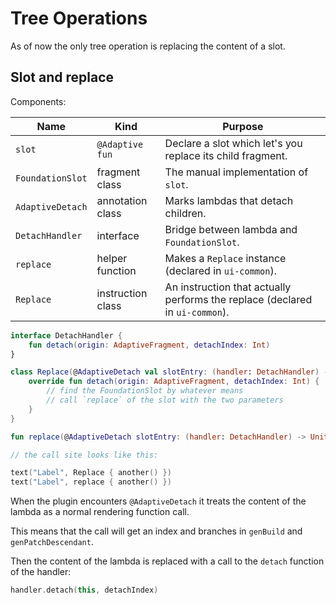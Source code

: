 # Tree Operations

As of now the only tree operation is replacing the content of a slot.

## Slot and replace

Components:

| Name             | Kind              | Purpose                                                                      |
|------------------|-------------------|------------------------------------------------------------------------------|
| `slot`           | `@Adaptive fun`   | Declare a slot which let's you replace its child fragment.                   |
| `FoundationSlot` | fragment class    | The manual implementation of `slot`.                                         |
| `AdaptiveDetach` | annotation class  | Marks lambdas that detach children.                                          |
| `DetachHandler`  | interface         | Bridge between lambda and `FoundationSlot`.                                  |
| `replace`        | helper function   | Makes a `Replace` instance (declared in `ui-common`).                        |
| `Replace`        | instruction class | An instruction that actually performs the replace (declared in `ui-common`). |

```kotlin
interface DetachHandler {
    fun detach(origin: AdaptiveFragment, detachIndex: Int)
}

class Replace(@AdaptiveDetach val slotEntry: (handler: DetachHandler) -> Unit) : DetachHandler {
    override fun detach(origin: AdaptiveFragment, detachIndex: Int) {
        // find the FoundationSlot by whatever means
        // call `replace` of the slot with the two parameters
    }
}

fun replace(@AdaptiveDetach slotEntry: (handler: DetachHandler) -> Unit) = Replace(slotEntry)

// the call site looks like this:

text("Label", Replace { another() })
text("Label", replace { another() })
```

When the plugin encounters `@AdaptiveDetach` it treats the content of the lambda as a normal rendering 
function call.

This means that the call will get an index and branches in `genBuild` and `genPatchDescendant`.

Then the content of the lambda is replaced with a call to the `detach` function of the handler:

```kotlin
handler.detach(this, detachIndex)
```